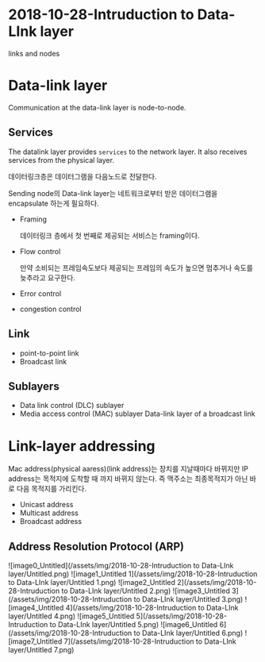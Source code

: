 # 2018-10-28-Intruduction to Data-LInk layer

links and nodes

# Data-link layer

Communication at the data-link layer is node-to-node.

## Services

The datalink layer provides `services` to the network layer. It also receives services from the physical layer.

데이터링크층은 데이터그램을 다음노드로 전달한다.

Sending node의 Data-link layer는 네트워크로부터 받은 데이터그램을 encapsulate 하는게 필요하다.

- Framing

    데이터링크 층에서 첫 번째로 제공되는 서비스는 framing이다.

- Flow control

    만약 소비되는 프레임속도보다 제공되는 프레임의 속도가 높으면 멈추거나 속도를 늦추라고 요구한다.

- Error control
- congestion control

## Link

- point-to-point link
- Broadcast link

## Sublayers

- Data link control (DLC) sublayer
- Media access control (MAC) sublayer Data-link layer of a broadcast link

# Link-layer addressing

Mac address(physical aaress)(link address)는 장치를 지날때마다 바뀌지만 IP address는 목적지에 도착할 때 까지 바뀌지 않는다. 즉 맥주소는 최종목적지가 아닌 바로 다음 목적지를 가리킨다.

- Unicast address
- Multicast address
- Broadcast address

## Address Resolution Protocol (ARP)

![image0_Untitled](/assets/img/2018-10-28-Intruduction to Data-LInk layer/Untitled.png)
![image1_Untitled 1](/assets/img/2018-10-28-Intruduction to Data-LInk layer/Untitled 1.png)
![image2_Untitled 2](/assets/img/2018-10-28-Intruduction to Data-LInk layer/Untitled 2.png)
![image3_Untitled 3](/assets/img/2018-10-28-Intruduction to Data-LInk layer/Untitled 3.png)
![image4_Untitled 4](/assets/img/2018-10-28-Intruduction to Data-LInk layer/Untitled 4.png)
![image5_Untitled 5](/assets/img/2018-10-28-Intruduction to Data-LInk layer/Untitled 5.png)
![image6_Untitled 6](/assets/img/2018-10-28-Intruduction to Data-LInk layer/Untitled 6.png)
![image7_Untitled 7](/assets/img/2018-10-28-Intruduction to Data-LInk layer/Untitled 7.png)